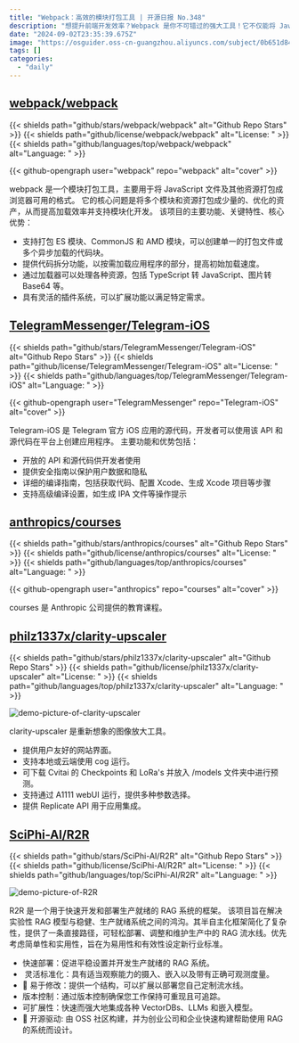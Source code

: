 ```yaml
---
title: "Webpack：高效的模块打包工具 | 开源日报 No.348"
description: "想提升前端开发效率？Webpack 是你不可错过的强大工具！它不仅能将 JavaScript、TypeScript 及各种资源打包成浏览器友好的格式，还支持代码拆分和按需加载，显著提升应用加载速度。"
date: "2024-09-02T23:35:39.675Z"
image: "https://osguider.oss-cn-guangzhou.aliyuncs.com/subject/0b651d842b1382b42467c5a2084bc3d1.png"
tags: []
categories:
  - "daily"
---
```


## [webpack/webpack](https://github.com/webpack/webpack)

{{< shields path="github/stars/webpack/webpack" alt="Github Repo Stars" >}} {{< shields path="github/license/webpack/webpack" alt="License: " >}} {{< shields path="github/languages/top/webpack/webpack" alt="Language: " >}}

{{< github-opengraph user="webpack" repo="webpack" alt="cover" >}}

webpack 是一个模块打包工具，主要用于将 JavaScript 文件及其他资源打包成浏览器可用的格式。
它的核心问题是将多个模块和资源打包成少量的、优化的资产，从而提高加载效率并支持模块化开发。
该项目的主要功能、关键特性、核心优势：

- 支持打包 ES 模块、CommonJS 和 AMD 模块，可以创建单一的打包文件或多个异步加载的代码块。
- 提供代码拆分功能，以按需加载应用程序的部分，提高初始加载速度。
- 通过加载器可以处理各种资源，包括 TypeScript 转 JavaScript、图片转 Base64 等。
- 具有灵活的插件系统，可以扩展功能以满足特定需求。
  
## [TelegramMessenger/Telegram-iOS](https://github.com/TelegramMessenger/Telegram-iOS)

{{< shields path="github/stars/TelegramMessenger/Telegram-iOS" alt="Github Repo Stars" >}} {{< shields path="github/license/TelegramMessenger/Telegram-iOS" alt="License: " >}} {{< shields path="github/languages/top/TelegramMessenger/Telegram-iOS" alt="Language: " >}}

{{< github-opengraph user="TelegramMessenger" repo="Telegram-iOS" alt="cover" >}}

Telegram-iOS 是 Telegram 官方 iOS 应用的源代码，开发者可以使用该 API 和源代码在平台上创建应用程序。
主要功能和优势包括：

- 开放的 API 和源代码供开发者使用
- 提供安全指南以保护用户数据和隐私
- 详细的编译指南，包括获取代码、配置 Xcode、生成 Xcode 项目等步骤
- 支持高级编译设置，如生成 IPA 文件等操作提示
  
## [anthropics/courses](https://github.com/anthropics/courses)

{{< shields path="github/stars/anthropics/courses" alt="Github Repo Stars" >}} {{< shields path="github/license/anthropics/courses" alt="License: " >}} {{< shields path="github/languages/top/anthropics/courses" alt="Language: " >}}

{{< github-opengraph user="anthropics" repo="courses" alt="cover" >}}

courses 是 Anthropic 公司提供的教育课程。
  
## [philz1337x/clarity-upscaler](https://github.com/philz1337x/clarity-upscaler)

{{< shields path="github/stars/philz1337x/clarity-upscaler" alt="Github Repo Stars" >}} {{< shields path="github/license/philz1337x/clarity-upscaler" alt="License: " >}} {{< shields path="github/languages/top/philz1337x/clarity-upscaler" alt="Language: " >}}

![demo-picture-of-clarity-upscaler](https://static.osguider.com/subject/github/philz1337x/clarity-upscaler/03caf956a49f51c5edeb9888c0b859c5.gif)

clarity-upscaler 是重新想象的图像放大工具。

- 提供用户友好的网站界面。
- 支持本地或云端使用 cog 运行。
- 可下载 Cvitai 的 Checkpoints 和 LoRa's 并放入 /models 文件夹中进行预测。
- 支持通过 A1111 webUI 运行，提供多种参数选择。
- 提供 Replicate API 用于应用集成。
  
## [SciPhi-AI/R2R](https://github.com/SciPhi-AI/R2R)

{{< shields path="github/stars/SciPhi-AI/R2R" alt="Github Repo Stars" >}} {{< shields path="github/license/SciPhi-AI/R2R" alt="License: " >}} {{< shields path="github/languages/top/SciPhi-AI/R2R" alt="Language: " >}}

![demo-picture-of-R2R](https://static.osguider.com/subject/github/SciPhi-AI/R2R/f0fc699cf121178437c29bec8730de11.png)

R2R 是一个用于快速开发和部署生产就绪的 RAG 系统的框架。
该项目旨在解决实验性 RAG 模型与稳健、生产就绪系统之间的鸿沟。其半自主化框架简化了复杂性，提供了一条直接路径，可轻松部署、调整和维护生产中的 RAG 流水线。优先考虑简单性和实用性，旨在为易用性和有效性设定新行业标准。

- 快速部署：促进平稳设置并开发生产就绪的 RAG 系统。
- ️ 灵活标准化：具有适当观察能力的摄入、嵌入以及带有正确可观测度量。
- 🧩 易于修改：提供一个结构，可以扩展以部署您自己定制流水线。
- 版本控制：通过版本控制确保您工作保持可重现且可追踪。
- 可扩展性：快速而强大地集成各种 VectorDBs、LLMs 和嵌入模型。
- 🤖 开源驱动: 由 OSS 社区构建，并为创业公司和企业快速构建帮助使用 RAG 的系统而设计。
  
